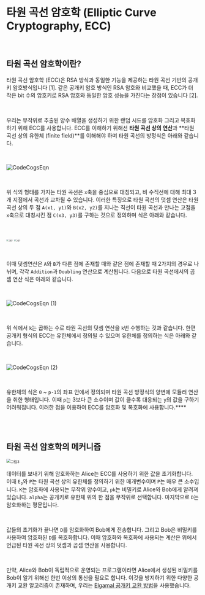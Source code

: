 # 타원 곡선 암호학 (Elliptic Curve Cryptography, ECC)

<br />



## 타원 곡선 암호학이란?

타원 곡선 암호학 (ECC)은 RSA 방식과 동일한 기능을 제공하는 타원 곡선 기반의 공개키 암호방식입니다 [1]. 같은 공개키 암호 방식인 RSA 암호와 비교했을 때, ECC가 더 작은 bit 수의 암호키로 RSA 암호와 동일한 암호 성능을 가진다는 장점이 있습니다 [2].

<br />



우리는 무작위로 추출된 양수 배열을 생성하기 위한 랜덤 시드를 암호화 그리고 복호화하기 위해 ECC를 사용합니다. ECC를 이해하기 위해선 **타원 곡선 상의 연산**과 **타원 곡선 상의 유한체 (finite field)**를 이해해야 하며 타원 곡선의 방정식은 아래와 같습니다.

<br />



![CodeCogsEqn](https://user-images.githubusercontent.com/28584258/166096112-fd0c0c58-01dc-4c1b-a1ee-2faef3b1cf3e.png)

<br />



위 식의 형태를 가지는 타원 곡선은 `x`축을 중심으로 대칭되고, 비 수직선에 대해 최대 3개 지점에서 곡선과 교차될 수 있습니다. 이러한 특징으로 타원 곡선의 덧셈 연산은 타원 곡선 상의 두 점 `A(x1, y1)`와 `B(x2, y2)`를 지나는 직선이 타원 곡선과 만나는 교점을 `x`축으로 대칭시킨 점 `C(x3, y3)`를 구하는 것으로 정의하며 식은 아래와 같습니다.

<br />



<img src="https://user-images.githubusercontent.com/28584258/166096199-96ed9ba3-e988-45a7-890b-132725463dad.gif" alt="그림1" style="zoom:33%;" /> <img src="https://user-images.githubusercontent.com/28584258/166096200-a3c888cc-417a-4325-aef0-2933c2ee4418.gif" alt="그림2" style="zoom:33%;" />

<br />



이때 덧셈연산은 `A`와 `B`가 다른 점에 존재할 때와 같은 점에 존재할 때 2가지의 경우로 나뉘며, 각각 `Addition`과 `Doubling` 연산으로 계산됩니다. 다음으로 타원 곡선에서의 곱셈 연산 식은 아래와 같습니다.

<br />



![CodeCogsEqn (1)](https://user-images.githubusercontent.com/28584258/166096238-eb4479cd-4b37-498e-941e-da5d2c4a94be.png)

<br />



위 식에서 `k`는 곱하는 수로 타원 곡선의 덧셈 연산을 `k`번 수행하는 것과 같습니다. 한편 공개키 형식의 ECC는 유한체에서 정의될 수 있으며 유한체를 정의하는 식은 아래와 같습니다.

<br />



![CodeCogsEqn (2)](https://user-images.githubusercontent.com/28584258/166096266-3d647041-5e41-4a89-8e85-6a4307faa007.png)

<br />



유한체의 식은 `0` ~ `p-1`의 좌표 안에서 정의되며 타원 곡선 방정식의 양변에 모듈러 연산을 취한 형태입니다. 이때 `p`는 3보다 큰 소수이며 값이 클수록 대응되는 `y`의 값을 구하기 어려워집니다. 이러한 점을 이용하여 ECC를 암호화 및 복호화에 사용합니다.****

<br />

<br />



## 타원 곡선 암호학의 메커니즘





<img src="https://user-images.githubusercontent.com/28584258/166096329-142b3daa-010f-437d-b5dc-f8fd6f738717.png" alt="그림3" style="zoom: 67%;" />

<br />



데이터를 보내기 위해 암호화하는 Alice는 ECC를 사용하기 위한 값을 초기화합니다. 이때 `E`<sub>`p`</sub>와 `P`는 타원 곡선 상의 유한체를 정의하기 위한 매개변수이며 `P`는 매우 큰 소수입니다. `K`는 암호화에 사용되는 무작위 양수이고, `pk`는 비밀키로 Alice와 Bob에게 알려져 있습니다. `alpha`는 공개키로 유한체 위의 한 점을 무작위로 선택합니다. 마지막으로 `D`는 암호화하는 평문입니다.

<br />



값들의 초기화가 끝나면 `D`를 암호화하여 Bob에게 전송합니다. 그리고 Bob은 비밀키를 사용하여 암호화된 `D`를 복호화합니다. 이때 암호화와 복호화에 사용되는 계산은 위에서 언급된 타원 곡선 상의 덧셈과 곱셈 연산을 사용합니다.

<br />



만약, Alice와 Bob이 독립적으로 운영되는 프로그램이라면 Alice에서 생성된 비밀키를 Bob이 알기 위해선 한번 이상의 통신을 필요로 합니다. 이것을 방지하기 위한 다양한 공개키 교환 알고리즘이 존재하며, 우리는 [Elgamal 공개키 교환 방법](https://github.com/kookmin-sw/capstone-2022-04/blob/main/report/6%EC%A3%BC%EC%B0%A8/Elgamal.md)을 사용했습니다.